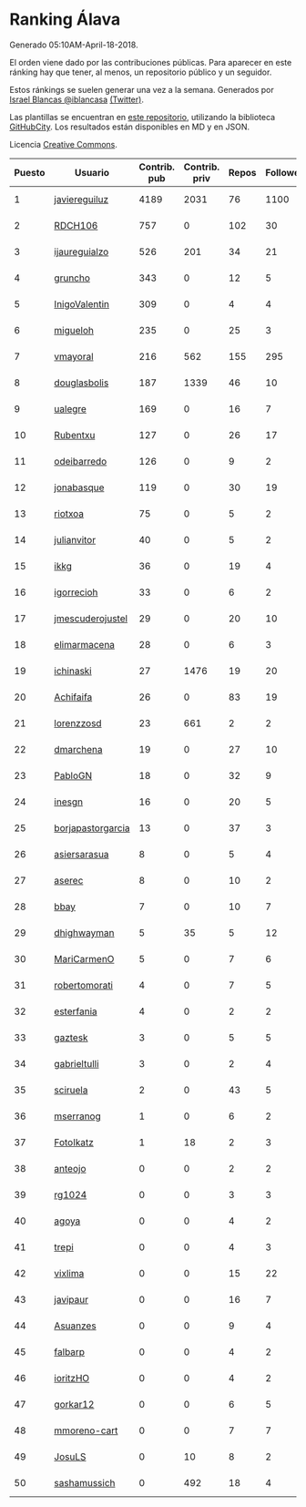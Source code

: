 # Ranking Álava

Generado 05:10AM-April-18-2018.

El orden viene dado por las contribuciones públicas. Para aparecer en este ránking hay que tener, al menos, un repositorio público y un seguidor.

Estos ránkings se suelen generar una vez a la semana. Generados por [Israel Blancas @iblancasa](https://github.com/iblancasa/) [(Twitter)](https://twitter.com/iblancasa).

Las plantillas se encuentran en [este repositorio](https://github.com/iblancasa/GH-Spanish-Ranking), utilizando la biblioteca [GitHubCity](https://github.com/iblancasa/GitHubCity). Los resultados están disponibles en MD y en JSON.

Licencia [Creative Commons](https://creativecommons.org/licenses/by/4.0/).

| Puesto   |  Usuario  | Contrib. pub | Contrib. priv |Repos| Followers | Desde |  Avatar  |
|----------|-----------|--------------|---------------|-----|-----------|-------|----------|
|1|[javiereguiluz](https://github.com/javiereguiluz)|4189|2031|76|1100|2009-04-13|![javiereguiluz](https://avatars3.githubusercontent.com/u/73419)|
|2|[RDCH106](https://github.com/RDCH106)|757|0|102|30|2012-02-28|![RDCH106](https://avatars3.githubusercontent.com/u/1483414)|
|3|[ijaureguialzo](https://github.com/ijaureguialzo)|526|201|34|21|2014-02-21|![ijaureguialzo](https://avatars3.githubusercontent.com/u/6746736)|
|4|[gruncho](https://github.com/gruncho)|343|0|12|5|2010-08-08|![gruncho](https://avatars3.githubusercontent.com/u/357635)|
|5|[InigoValentin](https://github.com/InigoValentin)|309|0|4|4|2013-09-30|![InigoValentin](https://avatars0.githubusercontent.com/u/5575437)|
|6|[migueloh](https://github.com/migueloh)|235|0|25|3|2017-03-24|![migueloh](https://avatars0.githubusercontent.com/u/26649767)|
|7|[vmayoral](https://github.com/vmayoral)|216|562|155|295|2012-01-24|![vmayoral](https://avatars1.githubusercontent.com/u/1375246)|
|8|[douglasbolis](https://github.com/douglasbolis)|187|1339|46|10|2014-12-05|![douglasbolis](https://avatars3.githubusercontent.com/u/10091295)|
|9|[ualegre](https://github.com/ualegre)|169|0|16|7|2016-04-04|![ualegre](https://avatars0.githubusercontent.com/u/18259977)|
|10|[Rubentxu](https://github.com/Rubentxu)|127|0|26|17|2011-02-07|![Rubentxu](https://avatars3.githubusercontent.com/u/604924)|
|11|[odeibarredo](https://github.com/odeibarredo)|126|0|9|2|2017-04-27|![odeibarredo](https://avatars1.githubusercontent.com/u/28097567)|
|12|[jonabasque](https://github.com/jonabasque)|119|0|30|19|2012-05-05|![jonabasque](https://avatars0.githubusercontent.com/u/1707606)|
|13|[riotxoa](https://github.com/riotxoa)|75|0|5|2|2015-09-01|![riotxoa](https://avatars0.githubusercontent.com/u/14075417)|
|14|[julianvitor](https://github.com/julianvitor)|40|0|5|2|2016-10-16|![julianvitor](https://avatars3.githubusercontent.com/u/22875423)|
|15|[ikkg](https://github.com/ikkg)|36|0|19|4|2015-01-24|![ikkg](https://avatars0.githubusercontent.com/u/10684269)|
|16|[igorrecioh](https://github.com/igorrecioh)|33|0|6|2|2015-10-06|![igorrecioh](https://avatars0.githubusercontent.com/u/14996883)|
|17|[jmescuderojustel](https://github.com/jmescuderojustel)|29|0|20|10|2013-06-20|![jmescuderojustel](https://avatars0.githubusercontent.com/u/4746474)|
|18|[elimarmacena](https://github.com/elimarmacena)|28|0|6|3|2016-07-11|![elimarmacena](https://avatars1.githubusercontent.com/u/20388856)|
|19|[ichinaski](https://github.com/ichinaski)|27|1476|19|20|2012-05-19|![ichinaski](https://avatars2.githubusercontent.com/u/1754343)|
|20|[Achifaifa](https://github.com/Achifaifa)|26|0|83|19|2013-11-18|![Achifaifa](https://avatars2.githubusercontent.com/u/5968349)|
|21|[lorenzzosd](https://github.com/lorenzzosd)|23|661|2|2|2015-10-20|![lorenzzosd](https://avatars1.githubusercontent.com/u/15213197)|
|22|[dmarchena](https://github.com/dmarchena)|19|0|27|10|2013-02-18|![dmarchena](https://avatars3.githubusercontent.com/u/3629385)|
|23|[PabloGN](https://github.com/PabloGN)|18|0|32|9|2014-02-04|![PabloGN](https://avatars0.githubusercontent.com/u/6580044)|
|24|[inesgn](https://github.com/inesgn)|16|0|20|5|2014-04-26|![inesgn](https://avatars1.githubusercontent.com/u/7416721)|
|25|[borjapastorgarcia](https://github.com/borjapastorgarcia)|13|0|37|3|2015-10-06|![borjapastorgarcia](https://avatars1.githubusercontent.com/u/15001564)|
|26|[asiersarasua](https://github.com/asiersarasua)|8|0|5|4|2013-01-06|![asiersarasua](https://avatars2.githubusercontent.com/u/3200264)|
|27|[aserec](https://github.com/aserec)|8|0|10|2|2014-02-13|![aserec](https://avatars2.githubusercontent.com/u/6672914)|
|28|[bbay](https://github.com/bbay)|7|0|10|7|2013-06-20|![bbay](https://avatars0.githubusercontent.com/u/4747724)|
|29|[dhighwayman](https://github.com/dhighwayman)|5|35|5|12|2009-04-10|![dhighwayman](https://avatars1.githubusercontent.com/u/72442)|
|30|[MariCarmenO](https://github.com/MariCarmenO)|5|0|7|6|2016-02-11|![MariCarmenO](https://avatars2.githubusercontent.com/u/17174740)|
|31|[robertomorati](https://github.com/robertomorati)|4|0|7|5|2013-02-02|![robertomorati](https://avatars1.githubusercontent.com/u/3457738)|
|32|[esterfania](https://github.com/esterfania)|4|0|2|2|2018-01-07|![esterfania](https://avatars1.githubusercontent.com/u/35200622)|
|33|[gaztesk](https://github.com/gaztesk)|3|0|5|5|2012-11-20|![gaztesk](https://avatars3.githubusercontent.com/u/2839170)|
|34|[gabrieltulli](https://github.com/gabrieltulli)|3|0|2|4|2012-06-13|![gabrieltulli](https://avatars0.githubusercontent.com/u/1847957)|
|35|[sciruela](https://github.com/sciruela)|2|0|43|5|2011-03-23|![sciruela](https://avatars3.githubusercontent.com/u/685716)|
|36|[mserranog](https://github.com/mserranog)|1|0|6|2|2012-04-17|![mserranog](https://avatars2.githubusercontent.com/u/1651085)|
|37|[FotoIkatz](https://github.com/FotoIkatz)|1|18|2|3|2015-11-19|![FotoIkatz](https://avatars3.githubusercontent.com/u/15926085)|
|38|[anteojo](https://github.com/anteojo)|0|0|2|2|2009-04-06|![anteojo](https://avatars2.githubusercontent.com/u/70954)|
|39|[rg1024](https://github.com/rg1024)|0|0|3|3|2010-05-02|![rg1024](https://avatars3.githubusercontent.com/u/262476)|
|40|[agoya](https://github.com/agoya)|0|0|4|2|2012-02-03|![agoya](https://avatars0.githubusercontent.com/u/1406621)|
|41|[trepi](https://github.com/trepi)|0|0|4|3|2011-04-27|![trepi](https://avatars3.githubusercontent.com/u/755738)|
|42|[vixlima](https://github.com/vixlima)|0|0|15|22|2009-08-08|![vixlima](https://avatars3.githubusercontent.com/u/113282)|
|43|[javipaur](https://github.com/javipaur)|0|0|16|7|2013-02-06|![javipaur](https://avatars2.githubusercontent.com/u/3490928)|
|44|[Asuanzes](https://github.com/Asuanzes)|0|0|9|4|2013-05-12|![Asuanzes](https://avatars3.githubusercontent.com/u/4410315)|
|45|[falbarp](https://github.com/falbarp)|0|0|4|2|2013-05-27|![falbarp](https://avatars2.githubusercontent.com/u/4542512)|
|46|[ioritzHO](https://github.com/ioritzHO)|0|0|4|2|2012-08-19|![ioritzHO](https://avatars2.githubusercontent.com/u/2179398)|
|47|[gorkar12](https://github.com/gorkar12)|0|0|6|5|2013-09-25|![gorkar12](https://avatars3.githubusercontent.com/u/5543281)|
|48|[mmoreno-cart](https://github.com/mmoreno-cart)|0|0|7|7|2014-02-04|![mmoreno-cart](https://avatars0.githubusercontent.com/u/6586794)|
|49|[JosuLS](https://github.com/JosuLS)|0|10|8|2|2015-03-31|![JosuLS](https://avatars1.githubusercontent.com/u/11742363)|
|50|[sashamussich](https://github.com/sashamussich)|0|492|18|4|2015-10-21|![sashamussich](https://avatars0.githubusercontent.com/u/15239133)|
